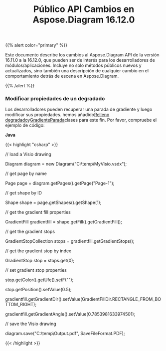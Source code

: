 ﻿---
title: Público API Cambios en Aspose.Diagram 16.12.0
type: docs
weight: 10
url: /es/java/public-api-changes-in-aspose-diagram-16-12-0/
---
{{% alert color="primary" %}} 

Este documento describe los cambios al Aspose.Diagram API de la versión 16.11.0 a la 16.12.0, que pueden ser de interés para los desarrolladores de módulos/aplicaciones. Incluye no solo métodos públicos nuevos y actualizados, sino también una descripción de cualquier cambio en el comportamiento detrás de escena en Aspose.Diagram.

{{% /alert %}} 
### **Modificar propiedades de un degradado**
Los desarrolladores pueden recuperar una parada de gradiente y luego modificar sus propiedades. hemos añadido[Relleno degradado](https://reference.aspose.com/diagram/java/com.aspose.diagram/gradientfill)y[GradienteParada](https://reference.aspose.com/diagram/java/com.aspose.diagram/gradientstop)clases para este fin. Por favor, compruebe el ejemplo de código:

**Java**

{{< highlight "csharp" >}}

 // load a Visio drawing

Diagram diagram = new Diagram("C:\\temp\\MyVisio.vsdx");

// get page by name

Page page = diagram.getPages().getPage("Page-1");

// get shape by ID

Shape shape = page.getShapes().getShape(1);

// get the gradient fill properties

GradientFill gradientfill = shape.getFill().getGradientFill();

// get the gradient stops

GradientStopCollection stops = gradientfill.getGradientStops();

// get the gradient stop by index

GradientStop stop = stops.get(0);

// set gradient stop properties

stop.getColor().getUfe().setF("");

stop.getPosition().setValue(0.5);

gradientfill.getGradientDir().setValue(GradientFillDir.RECTANGLE_FROM_BOTTOM_RIGHT);

gradientfill.getGradientAngle().setValue(0.7853981633974501);

// save the Visio drawing

diagram.save("C:\\temp\\Output.pdf", SaveFileFormat.PDF);

{{< /highlight >}}
